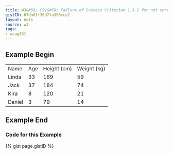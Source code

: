 ```yaml
---
title: W3&#58; F91&#58; Failure of Success Criterion 1.3.1 for not correctly marking up table headers
gistID: 07da81f30d7fa390cce2
layout: nots
source: w3
tags:
- wcag131
---
```


<h2 aria-describedby="{{ page.gistID }}">Example Begin</h2>
<div class="rendered-not">
<table>
   
   <tr>
      <td>Name</td>
      <td>Age</td>
      <td>Height (cm)</td>
      <td>Weight (kg)</td>
   </tr>   
   
   <tr>
      <td>Linda</td>
      <td>33</td>
      <td>169</td>
      <td>59</td>
   </tr>   
   
   <tr>
      <td>Jack</td>
      <td>37</td>
      <td>184</td>
      <td>74</td>
   </tr>    
   
   <tr>
      <td>Kira</td>
      <td>8</td>
      <td>120</td>
      <td>21</td>
   </tr>   
   
   <tr>
      <td>Daniel</td>
      <td>3</td>
      <td>79</td>
      <td>14</td>
   </tr>  
</table>
</div> <!-- rendered-not -->

<h2 aria-describedby="{{ page.gistID }}">Example End</h2>

<h3 aria-describedby="{{ page.gistID }}">Code for this Example</h3>
{% gist page.gistID %}